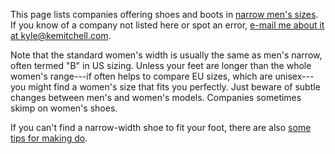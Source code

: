 This page lists companies offering shoes and boots in [narrow men's sizes](sizing).  If you know of a company not listed here or spot an error, [e-mail me about it at kyle@kemitchell.com](mailto:kyle@kemitchell.com?subject=Narrow-Width%20Shoes).

Note that the standard women's width is usually the same as men's narrow, often termed "B" in US sizing.  Unless your feet are longer than the whole women's range---if often helps to compare EU sizes, which are unisex---you might find a women's size that fits you perfectly.  Just beware of subtle changes between men's and women's models.  Companies sometimes skimp on women's shoes.

If you can't find a narrow-width shoe to fit your foot, there are also [some tips for making do](making-do).
